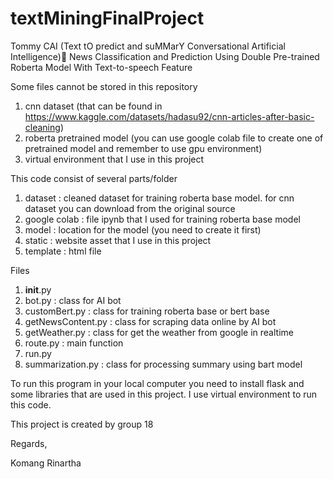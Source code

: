 # textMiningFinalProject

Tommy CAI
(Text tO predict and suMMarY Conversational Artificial Intelligence)
News Classification and Prediction Using Double Pre-trained Roberta Model With Text-to-speech Feature

Some files cannot be stored in this repository
1. cnn dataset (that can be found in https://www.kaggle.com/datasets/hadasu92/cnn-articles-after-basic-cleaning)
2. roberta pretrained model (you can use google colab file to create one of pretrained model and remember to use gpu environment)
3. virtual environment that I use in this project

This code consist of several parts/folder
1. dataset : cleaned dataset for training roberta base model. for cnn dataset you can download from the original source
2. google colab : file ipynb that I used for training roberta base model
3. model : location for the model (you need to create it first)
4. static : website asset that I use in this project
5. template : html file

Files
1. __init__.py
2. bot.py : class for AI bot 
3. customBert.py : class for training roberta base or bert base
4. getNewsContent.py : class for scraping data online by AI bot
5. getWeather.py : class for get the weather from google in realtime
5. route.py : main function
6. run.py
7. summarization.py : class for processing summary using bart model

To run this program in your local computer you need to install flask and some libraries that are used in this project. I use virtual environment to run this code.


This project is created by
group 18

Regards,

Komang Rinartha

